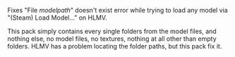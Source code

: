 Fixes "File *modelpath*" doesn't exist error while trying to load any model via "(Steam) Load Model..." on HLMV.

This pack simply contains every single folders from the model files, and nothing else, no model files, no textures, nothing at all other than empty folders. HLMV has a problem locating the folder paths, but this pack fix it.
